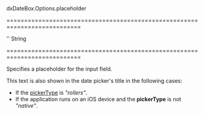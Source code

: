 <!--id-->dxDateBox.Options.placeholder<!--/id-->
===========================================================================
<!--default-->''<!--/default-->
<!--type-->String<!--/type-->
===========================================================================

<!--shortDescription-->
Specifies a placeholder for the input field. 
<!--/shortDescription-->

<!--fullDescription-->
This text is also shown in the date picker's title in the following cases:

- If the [pickerType](/Documentation/ApiReference/UI_Widgets/dxDateBox/Configuration/#pickerType) is *"rollers"*.
- If the application runs on an iOS device and the **pickerType** is not *"native"*.
<!--/fullDescription-->